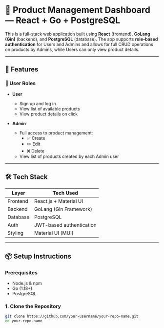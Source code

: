 # 🛒 Product Management Dashboard — React + Go + PostgreSQL

This is a full-stack web application built using **React** (frontend), **GoLang (Gin)** (backend), and **PostgreSQL** (database). The app supports **role-based authentication** for Users and Admins and allows for full CRUD operations on products by Admins, while Users can only view product details.

---

## 🚀 Features

### 👤 User Roles

- **User**
  - Sign up and log in
  - View list of available products
  - View product details on click

- **Admin**
  - Full access to product management:
    - ✅ Create
    - ✏️ Edit
    - ❌ Delete
  - View list of products created by each Admin user

---

## 🛠️ Tech Stack

| Layer      | Tech Used           |
|------------|---------------------|
| Frontend   | React.js + Material UI |
| Backend    | GoLang (Gin Framework) |
| Database   | PostgreSQL          |
| Auth       | JWT-based authentication |
| Styling    | Material UI (MUI)   |

---

## 📦 Setup Instructions

### Prerequisites

- Node.js & npm
- Go (1.18+)
- PostgreSQL

### 1. Clone the Repository

```bash
git clone https://github.com/your-username/your-repo-name.git
cd your-repo-name
